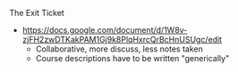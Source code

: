The Exit Ticket
- https://docs.google.com/document/d/1W8v-zjFH2zwDTKakPAM1Gj9k8PlqHxrcQrBcHnUSUgc/edit
  - Collaborative, more discuss, less notes taken
  - Course descriptions have to be written "generically"
  
